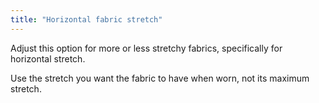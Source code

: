 ```yaml
---
title: "Horizontal fabric stretch"
---
```


Adjust this option for more or less stretchy fabrics, specifically for horizontal stretch.

Use the stretch you want the fabric to have when worn, not its maximum stretch.

